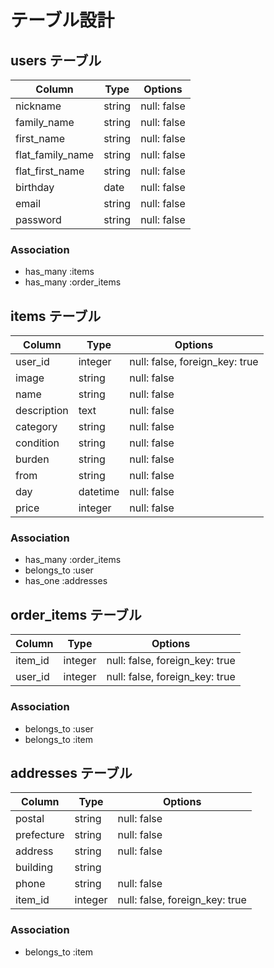 # テーブル設計

## users テーブル

| Column           | Type   | Options    |
| ---------------- | ------ | ----------- |
| nickname         | string | null: false |
| family_name      | string | null: false |
| first_name       | string | null: false |
| flat_family_name | string | null: false |
| flat_first_name  | string | null: false |
| birthday         | date   | null: false |
| email            | string | null: false |
| password         | string | null: false | 

### Association
- has_many :items
- has_many :order_items

## items テーブル

| Column      | Type       | Options                        |
| ----------- | ---------- | ------------------------------ |
| user_id     | integer    | null: false, foreign_key: true |
| image       | string     |null: false                     |
| name        | string     | null: false                    |
| description | text       | null: false                    |
| category    | string     | null: false                    |
| condition   | string     | null: false                    |
| burden      | string     | null: false                    |
| from        | string     | null: false                    |
| day         | datetime   | null: false                    |
| price       | integer    | null: false                    |

### Association

- has_many :order_items
- belongs_to :user
- has_one :addresses

## order_items テーブル

| Column  | Type    | Options                        |
| ------- | ------- | ------------------------------ |
| item_id | integer | null: false, foreign_key: true |
| user_id | integer | null: false, foreign_key: true |

### Association

- belongs_to :user
- belongs_to :item

## addresses テーブル

| Column        | Type    | Options                        |
| ------------- | ------- | ------------------------------ |
| postal        | string  | null: false                    |
| prefecture    | string  | null: false                    |
| address       | string  | null: false                    |
| building      | string  |                                |
| phone         | string  | null: false                    |
| item_id       | integer | null: false, foreign_key: true |

 ### Association

 - belongs_to :item
